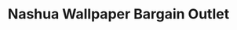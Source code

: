 ---
title: "Nashua Wallpaper Bargain Outlet"
url: /nashua/nashua-wallpaper-bargain-outlet/
shop: Farben
---